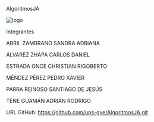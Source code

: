AlgoritmosJA

![logo](https://github.com/user-attachments/assets/91161876-fc3a-4929-8f66-400f0c716675)

Integrantes

ABRIL ZAMBRANO SANDRA ADRIANA

ÁLVAREZ ZHAPA CARLOS DANIEL

ESTRADA ONCE CHRISTIAN RIGOBERTO

MÉNDEZ PÉREZ PEDRO XAVIER

PARRA REINOSO SANTIAGO DE JESÚS

TENE GUAMÁN ADRIÁN RODRIGO


URL GitHub:
https://github.com/ups-gye/AlgoritmosJA.git
